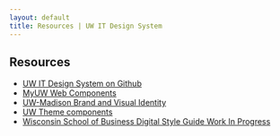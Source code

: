 ```yaml
---
layout: default
title: Resources | UW IT Design System
---
```

## Resources

- [UW IT Design System on Github](https://github.com/UW-Madison-DoIT/uw-it-design-system)
- [MyUW Web Components](https://myuw-web-components.github.io/)
- [UW-Madison Brand and Visual Identity](https://brand.wisc.edu/)
- [UW Theme components](https://www.wisc.edu/components/)
- [Wisconsin School of Business Digital Style Guide Work In Progress][]

[Wisconsin School of Business Digital Style Guide Work In Progress]: https://designlibrary.wsb.wisc.edu
